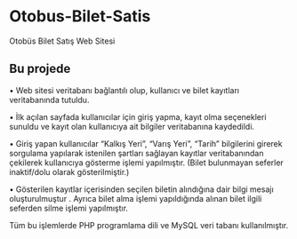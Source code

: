 # Otobus-Bilet-Satis
Otobüs Bilet Satış Web Sitesi

Bu projede
---
•	Web sitesi veritabanı bağlantılı olup, kullanıcı ve bilet kayıtları veritabanında tutuldu.

•	İlk açılan sayfada kullanıcılar için giriş yapma, kayıt olma seçenekleri sunuldu ve kayıt olan kullanıcıya ait bilgiler veritabanına kaydedildi. 

•	Giriş yapan kullanıcılar “Kalkış Yeri”, “Varış Yeri”, “Tarih” bilgilerini girerek sorgulama yapılarak istenilen şartları sağlayan kayıtlar veritabanından çekilerek kullanıcıya gösterme işlemi yapılmıştır. (Bilet bulunmayan seferler inaktif/dolu olarak gösterilmiştir.) 

•	Gösterilen kayıtlar içerisinden seçilen biletin alındığına dair bilgi mesajı oluşturulmuştur . Ayrıca bilet alma işlemi yapıldığında alınan bilet ilgili seferden silme işlemi yapılmıştır.


Tüm bu işlemlerde PHP programlama dili ve MySQL veri tabanı kullanılmıştır.

